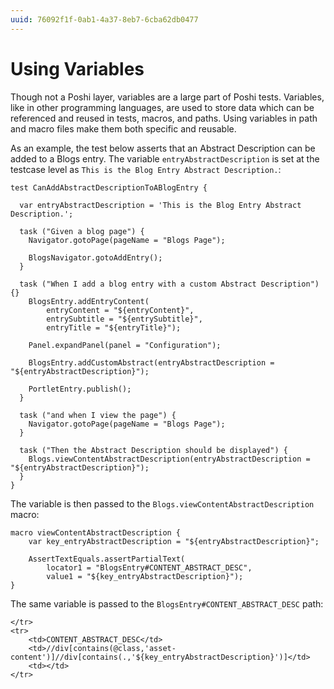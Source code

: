 ```yaml
---
uuid: 76092f1f-0ab1-4a37-8eb7-6cba62db0477
---
```

# Using Variables

Though not a Poshi layer, variables are a large part of Poshi tests. Variables, like in other programming languages, are used to store data which can be referenced and reused in tests, macros, and paths. Using variables in path and macro files make them both specific and reusable.

As an example, the test below asserts that an Abstract Description can be added to a Blogs entry. The variable `entryAbstractDescription` is set at the testcase level as `This is the Blog Entry Abstract Description.`:

```
test CanAddAbstractDescriptionToABlogEntry {

  var entryAbstractDescription = 'This is the Blog Entry Abstract Description.';

  task ("Given a blog page") {
    Navigator.gotoPage(pageName = "Blogs Page");

    BlogsNavigator.gotoAddEntry();
  }

  task ("When I add a blog entry with a custom Abstract Description") {}
  	BlogsEntry.addEntryContent(
		entryContent = "${entryContent}",
		entrySubtitle = "${entrySubtitle}",
		entryTitle = "${entryTitle}");

	Panel.expandPanel(panel = "Configuration");

	BlogsEntry.addCustomAbstract(entryAbstractDescription = "${entryAbstractDescription}");

	PortletEntry.publish();
  }

  task ("and when I view the page") {
    Navigator.gotoPage(pageName = "Blogs Page");
  }

  task ("Then the Abstract Description should be displayed") {
    Blogs.viewContentAbstractDescription(entryAbstractDescription = "${entryAbstractDescription}");
  }
}
```

The variable is then passed to the `Blogs.viewContentAbstractDescription` macro:

```
macro viewContentAbstractDescription {
	var key_entryAbstractDescription = "${entryAbstractDescription}";

	AssertTextEquals.assertPartialText(
		locator1 = "BlogsEntry#CONTENT_ABSTRACT_DESC",
		value1 = "${key_entryAbstractDescription}");
}
```

The same variable is passed to the `BlogsEntry#CONTENT_ABSTRACT_DESC` path:

```
</tr>
<tr>
	<td>CONTENT_ABSTRACT_DESC</td>
	<td>//div[contains(@class,'asset-content')]//div[contains(.,'${key_entryAbstractDescription}')]</td>
	<td></td>
</tr>
```

